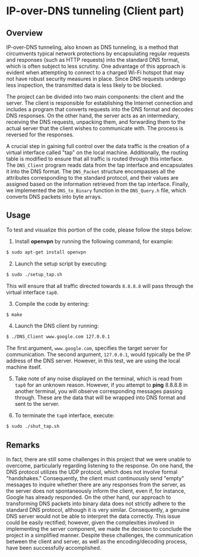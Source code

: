 # IP-over-DNS tunneling (Client part)

## Overview

IP-over-DNS tunneling, also known as DNS tunneling, is a method that 
circumvents typical network protections by encapsulating regular requests and 
responses (such as HTTP requests) into the standard DNS format, which is often 
subject to less scrutiny. 
One advantage of this approach is evident when attempting to connect to a 
charged Wi-Fi hotspot that may not have robust security measures in place. 
Since DNS requests undergo less inspection, the transmitted data is less likely 
to be blocked.

The project can be divided into two main components: the client and the server. 
The client is responsible for establishing the Internet connection and includes 
a program that converts requests into the DNS format and decodes DNS responses. 
On the other hand, the server acts as an intermediary, receiving the DNS 
requests, unpacking them, and forwarding them to the actual server that the 
client wishes to communicate with. The process is reversed for the responses.

A crucial step in gaining full control over the data traffic is the creation of 
a virtual interface called "tap" on the local machine. 
Additionally, the routing table is modified to ensure that all traffic is 
routed through this interface. The `DNS_Client` program reads data from the tap 
interface and encapsulates it into the DNS format. 
The `DNS_Packet` structure encompasses all the attributes corresponding to 
the standard protocol, and their values are assigned based on the information 
retrieved from the tap interface. Finally, we implemented the `DNS_to_Binary`
function in the `DNS_Query.h` file, which converts DNS packets into byte arrays.

## Usage

To test and visualize this portion of the code, please follow the steps below:
1. Install **openvpn** by running the following command, for example: 
```sh
$ sudo apt-get install openvpn
```

2. Launch the setup script by executing: 
```sh
$ sudo ./setup_tap.sh
```
This will ensure that all traffic directed towards `8.8.8.8` will pass through 
the virtual interface `tap0`.

3. Compile the code by entering:
```sh
$ make
```

4. Launch the DNS client by running: 
```sh
$ ./DNS_Client www.google.com 127.0.0.1
```
The first argument, `www.google.com`, specifies the target server for 
communication. 
The second argument, `127.0.0.1`, would typically be the IP address of the DNS 
server. 
However, in this test, we are using the local machine itself.

5. Take note of any noise displayed on the terminal, which is read from `tap0` 
for an unknown reason. 
However, if you attempt to **ping** 8.8.8.8 in another terminal, you will observe 
corresponding messages passing through. 
These are the data that will be wrapped into DNS format and sent to the server.

6. To terminate the `tap0` interface, execute: 
```sh
$ sudo ./shut_tap.sh
```


## Remarks

In fact, there are still some challenges in this project that we were unable to 
overcome, particularly regarding listening to the response. 
On one hand, the DNS protocol utilizes the UDP protocol, which does not involve 
formal "handshakes." 
Consequently, the client must continuously send "empty" messages to inquire 
whether there are any responses from the server, as the server does not 
spontaneously inform the client, even if, for instance, Google has already 
responded. 
On the other hand, our approach to transforming DNS packets into binary data 
does not strictly adhere to the standard DNS protocol, although it is very 
similar. 
Consequently, a genuine DNS server would not be able to interpret the data 
correctly. 
This issue could be easily rectified; 
however, given the complexities involved in implementing the server component, 
we made the decision to conclude the project in a simplified manner. 
Despite these challenges, the communication between the client and server, as 
well as the encoding/decoding process, have been successfully accomplished.